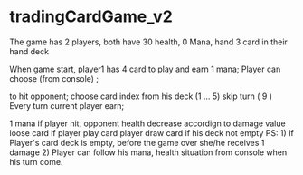 # tradingCardGame_v2


The game has 2 players, both have 30 health, 0 Mana, hand 3 card in their hand deck

When game start, player1 has 4 card to play and earn 1 mana; Player can choose (from console) ;

to hit opponent; choose card index from his deck (1 ... 5)
skip turn ( 9 )
Every turn current player earn;

1 mana
if player hit, opponent health decrease accordign to damage value
loose card if player play card
player draw card if his deck not empty
PS: 1) If Player's card deck is empty, before the game over she/he receives 1 damage 2) Player can follow his mana, health situation from console when his turn come.
